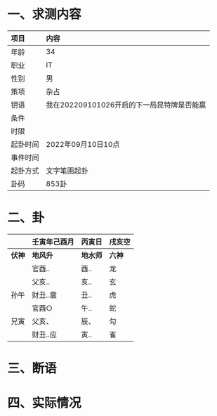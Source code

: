 # 一、求测内容
|项目|内容|
|:-|:-|
|年龄|34|
|职业|IT|
|性别|男|
|策项|杂占|
|钥语|我在202209101026开启的下一局昆特牌是否能赢|
|条件||
|时限||
|起卦时间|2022年09月10日10点|
|事件时间||
|起卦方式|文字笔画起卦|
|卦码|853卦|

# 二、卦
||壬寅年己酉月|丙寅日|戌亥空|
|:-|:-|:-|:-|
|**伏神**|**地风升**|**地水师**|**六神**|
||官酉..|酉..|龙|
||父亥..|亥..|玄|
|孙午|财丑..震|丑..|虎|
||官酉○|午..|蛇|
|兄寅|父亥、|辰、|勾|
||财丑..应|寅..|雀|


# 三、断语

# 四、实际情况